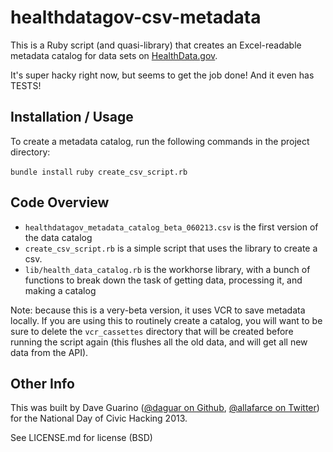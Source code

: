 healthdatagov-csv-metadata
=====

This is a Ruby script (and quasi-library) that creates an Excel-readable metadata catalog for data sets on [HealthData.gov](http://www.healthdata.gov).

It's super hacky right now, but seems to get the job done! And it even has TESTS!

Installation / Usage
----

To create a metadata catalog, run the following commands in the project directory:

`bundle install`
`ruby create_csv_script.rb`

Code Overview
----

* `healthdatagov_metadata_catalog_beta_060213.csv` is the first version of the data catalog
* `create_csv_script.rb` is a simple script that uses the library to create a csv.
* `lib/health_data_catalog.rb` is the workhorse library, with a bunch of functions to break down the task of getting data, processing it, and making a catalog

Note: because this is a very-beta version, it uses VCR to save metadata locally. If you are using this to routinely create a catalog, you will want to be sure to delete the `vcr_cassettes` directory that will be created before running the script again (this flushes all the old data, and will get all new data from the API).

Other Info
----

This was built by Dave Guarino ([@daguar on Github](https://github.com/daguar), [@allafarce on Twitter](https://www.twitter.com/allafarce)) for the National Day of Civic Hacking 2013.

See LICENSE.md for license (BSD)

